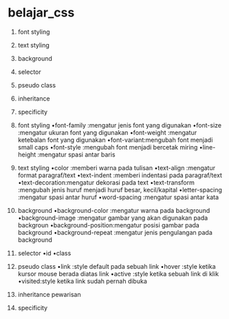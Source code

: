 # belajar_css
1. font styling
2. text styling
4. background
5. selector
6. pseudo class
7. inheritance
8. specificity

1. font styling
•font-family :mengatur jenis font yang digunakan 
•font-size   :mengatur ukuran font yang digunakan
•font-weight :mengatur ketebalan font yang digunakan
•font-variant:mengubah font menjadi small caps
•font-style  :mengubah font menjadi bercetak miring
•line-height :mengatur spasi antar baris

2. text styling
•color          :memberi warna pada tulisan
•text-align     :mengatur format paragraf/text
•text-indent    :memberi indentasi pada paragraf/text
•text-decoration:mengatur dekorasi pada text
•text-transform :mengubah jenis huruf menjadi huruf besar, kecil/kapital
•letter-spacing :mengatur spasi antar huruf
•word-spacing   :mengatur spasi antar kata

3. background
•background-color   :mengatur warna pada background
•background-image   :mengatur gambar yang akan digunakan pada backgroun
•background-position:mengatur posisi gambar pada background
•background-repeat  :mengatur jenis pengulangan pada background

4. selector
•id
•class
5. pseudo class
•link   :style default pada sebuah link
•hover  :style ketika kursor mouse berada diatas link
•active :style ketika sebuah link di klik
•visited:style ketika link sudah pernah dibuka
6. inheritance
pewarisan
10. specificity
